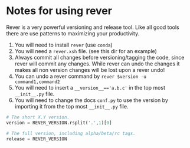 # Notes for using rever
Rever is a very powerful versioning and release tool. Like all good tools there are use patterns to maximizing your productivity.

1. You will need to install `rever` (use `conda`)
1. You will need a `rever.xsh` file. (see this dir for an example)
1. Always commit all changes before versioning/tagging the code, since rever will commit any changes. While rever can undo the changes it makes all non version changes will be lost upon a rever undo!
1. You can undo a rever command by `rever $version -u command1,command2`
1. You will need to insert a `__version__=='a.b.c'` in the top most `__init__.py` file.
1. You will need to change the docs `conf.py` to use the version by importing it from the top most `__init__.py` file.
```python
# The short X.Y version.
version = REVER_VERSION.rsplit('.',1)[0]

# The full version, including alpha/beta/rc tags.
release = REVER_VERSION
```
